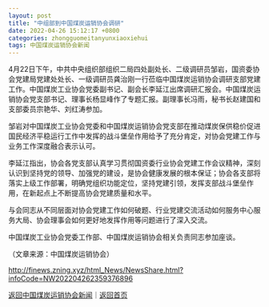 ```yaml
---
layout: post
title: "中组部到中国煤炭运销协会调研"
date: 2022-04-26 15:12:17 +0800
categories: zhongguomeitanyunxiaoxiehui
tags: 中国煤炭运销协会新闻
---
```

<p>4月22日下午，中共中央组织部组织二局四处副处长、二级调研员邹岩，国资委协会党建局党建处处长、一级调研员龚治刚一行莅临中国煤炭运销协会调研支部党建工作。中国煤炭工业协会党委副书记、副会长李延江出席调研汇报会。中国煤炭运销协会党支部书记、理事长杨显峰作了专题汇报。副理事长冯雨，秘书长赵建国和支部委员宗艳华、刘红涛参加。</p><p>邹岩对中国煤炭工业协会党委和中国煤炭运销协会党支部在推动煤炭保供稳价促进国民经济平稳运行工作中发挥的战斗堡垒作用给予了充分肯定，对协会党建工作与业务工作深度融合表示认可。</p><p>李延江指出，协会各党支部认真学习贯彻国资委行业协会党建工作会议精神，深刻认识到坚持党的领导、加强党的建设，是协会健康发展的根本保证；协会各支部将落实上级工作部署，明确党组织功能定位，坚持党建引领，发挥支部战斗堡垒作用，在新起点上不断提高协会党建质量和水平。</p><p>与会同志从不同层面对协会党建工作如何破题、行业党建交流活动如何服务中心服务大局、协会理事会如何更好地发挥作用等问题进行了深入交流。</p><p>中国煤炭工业协会党委工作部、中国煤炭运销协会相关负责同志参加座谈。</p><p class="em_media">（文章来源：中国煤炭运销协会）</p>

<http://finews.zning.xyz/html_News/NewsShare.html?infoCode=NW202204262359376896>

[返回中国煤炭运销协会新闻](//finews.withounder.com/category/zhongguomeitanyunxiaoxiehui.html)｜[返回首页](//finews.withounder.com/)
